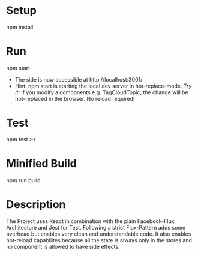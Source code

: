 # Setup
npm install

# Run
npm start
- The side is now accessible at http://localhost:3001/
- Hint: npm start is starting the local dev server in hot-replace-mode. *Try it*! If you modify a components e.g. TagCloudTopic, the change will be hot-replaced in the browser. No reload required!

# Test
npm test :-)

# Minified Build
npm run build

# Description
The Project uses React in combination with the plain Facebook-Flux Architecture and Jest for Test. Following a strict Flux-Pattern adds some overhead but enables very clean and understandable code. It also enables hot-reload capabilites because all the state is always only in the stores and no component is allowed to have side effects.